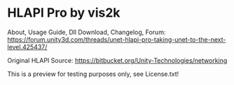 # HLAPI Pro by vis2k
About, Usage Guide, Dll Download, Changelog, Forum:
https://forum.unity3d.com/threads/unet-hlapi-pro-taking-unet-to-the-next-level.425437/

Original HLAPI Source:
https://bitbucket.org/Unity-Technologies/networking

This is a preview for testing purposes only, see License.txt!